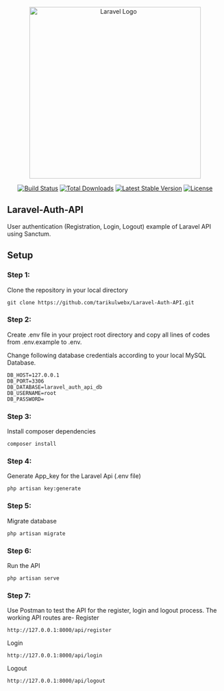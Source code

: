 <p align="center"><a href="https://laravel.com" target="_blank"><img src="https://raw.githubusercontent.com/laravel/art/master/logo-lockup/5%20SVG/2%20CMYK/1%20Full%20Color/laravel-logolockup-cmyk-red.svg" width="400" alt="Laravel Logo"></a></p>

<p align="center">
<a href="https://github.com/laravel/framework/actions"><img src="https://github.com/laravel/framework/workflows/tests/badge.svg" alt="Build Status"></a>
<a href="https://packagist.org/packages/laravel/framework"><img src="https://img.shields.io/packagist/dt/laravel/framework" alt="Total Downloads"></a>
<a href="https://packagist.org/packages/laravel/framework"><img src="https://img.shields.io/packagist/v/laravel/framework" alt="Latest Stable Version"></a>
<a href="https://packagist.org/packages/laravel/framework"><img src="https://img.shields.io/packagist/l/laravel/framework" alt="License"></a>
</p>

## Laravel-Auth-API

User authentication (Registration, Login, Logout) example of Laravel API using Sanctum.

## Setup

### Step 1:

Clone the repository in your local directory

```
git clone https://github.com/tarikulwebx/Laravel-Auth-API.git
```

### Step 2:

Create .env file in your project root directory and copy all lines of codes from .env.example to .env.

Change following database credentials according to your local MySQL Database.

```
DB_HOST=127.0.0.1
DB_PORT=3306
DB_DATABASE=laravel_auth_api_db
DB_USERNAME=root
DB_PASSWORD=
```

### Step 3:

Install composer dependencies

```
composer install
```

### Step 4:

Generate App_key for the Laravel Api (.env file)

```
php artisan key:generate
```

### Step 5:

Migrate database

```
php artisan migrate
```

### Step 6:

Run the API

```
php artisan serve
```

### Step 7:

Use Postman to test the API for the register, login and logout process. The working API routes are-
Register

```
http://127.0.0.1:8000/api/register
```

Login

```
http://127.0.0.1:8000/api/login
```

Logout

```
http://127.0.0.1:8000/api/logout
```
